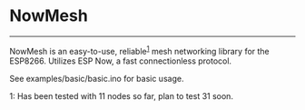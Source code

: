 # NowMesh
---

NowMesh is an easy-to-use, reliable<sup>[1](#tested)</sup> mesh networking library for the ESP8266.
Utilizes ESP Now, a fast connectionless protocol.

See examples/basic/basic.ino for basic usage.

<a name="tested">1</a>: Has been tested with 11 nodes so far, plan to test 31 soon.
